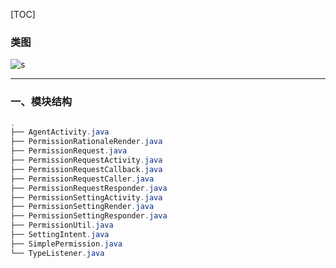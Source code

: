 [TOC]

### 类图

![s](http://r.photo.store.qq.com/psb?/V14L47VC0w3vOf/sagAERk1gTbOOVg5xSflNTKjoHL7yf*aoB*YKBgdrbs!/r/dL4AAAAAAAAA)

---

### 一、模块结构

```java
.
├── AgentActivity.java
├── PermissionRationaleRender.java
├── PermissionRequest.java
├── PermissionRequestActivity.java
├── PermissionRequestCallback.java
├── PermissionRequestCaller.java
├── PermissionRequestResponder.java
├── PermissionSettingActivity.java
├── PermissionSettingRender.java
├── PermissionSettingResponder.java
├── PermissionUtil.java
├── SettingIntent.java
├── SimplePermission.java
└── TypeListener.java
```